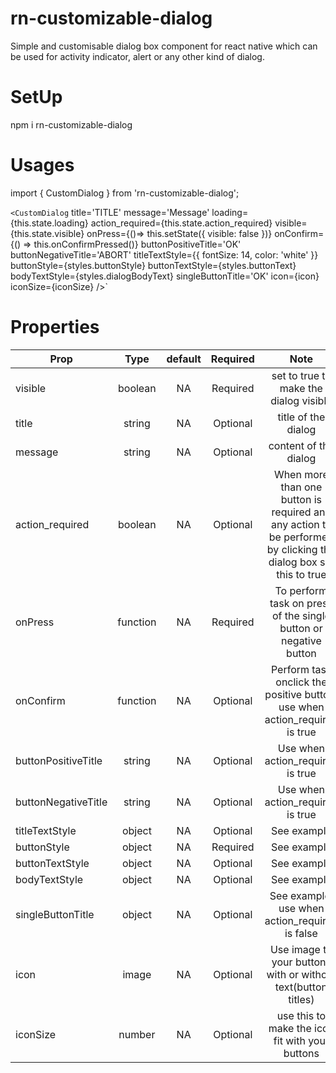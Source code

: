 # rn-customizable-dialog
Simple and customisable dialog box component for react native which can be used for activity indicator, alert or any other kind of dialog.  

# SetUp

npm i rn-customizable-dialog

# Usages

import { CustomDialog } from 'rn-customizable-dialog';

`<CustomDialog`
    title='TITLE'
    message='Message'
    loading={this.state.loading} 
    action_required={this.state.action_required}
    visible={this.state.visible}
    onPress={()=> this.setState({ visible: false })} 
    onConfirm={() => this.onConfirmPressed()} 
    buttonPositiveTitle='OK'
    buttonNegativeTitle='ABORT'
    titleTextStyle={{ fontSize: 14, color: 'white' }}
    buttonStyle={styles.buttonStyle}
    buttonTextStyle={styles.buttonText}
    bodyTextStyle={styles.dialogBodyText}
    singleButtonTitle='OK'
    icon={icon}
    iconSize={iconSize}
  />`
  
 # Properties
 
| Prop        | Type           | default  | Required | Note  |
| ------------|:--------------:| :-------:|:--------:|:-----:|
| visible     | boolean | NA|Required |set to true to make the dialog visible
| title     | string | NA |Optional|title of the dialog
| message     | string | NA |Optional| content of the dialog
| action_required     | boolean | NA |Optional|When more than one button is required and any action to be performed by clicking the dialog box set this to true
| onPress     | function | NA |Required| To perform task on press of the single button or negative button
| onConfirm     | function | NA |Optional|Perform task onclick the positive button, use when action_required is true
| buttonPositiveTitle     | string | NA |Optional|Use when action_required is true
| buttonNegativeTitle     | string | NA |Optional|Use when action_required is true
| titleTextStyle     | object | NA |Optional|See example
| buttonStyle     | object | NA |Required|See example
| buttonTextStyle     | object | NA |Optional|See example
| bodyTextStyle     | object | NA |Optional|See example
| singleButtonTitle     | object | NA |Optional|See example, use when action_required is false
| icon     | image | NA |Optional|Use image to your buttons with or without text(button titles)
| iconSize     | number | NA |Optional|use this to make the icon fit with your buttons
